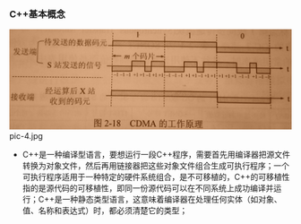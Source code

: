 ### C++基本概念
![image](https://github.com/ningbaoqi/ComputerNetWork/blob/master/gif/pic-4.jpg)   pic-4.jpg
+ C++是一种编译型语言，要想运行一段C++程序，需要首先用编译器把源文件转换为对象文件，然后再用链接器把这些对象文件组合生成可执行程序；一个可执行程序适用于一种特定的硬件系统组合，是不可移植的，C++的可移植性指的是源代码的可移植性，即同一份源代码可以在不同系统上成功编译并运行；C++是一种静态类型语言，这意味着编译器在处理任何实体（如对象、值、名称和表达式）时，都必须清楚它的类型；

